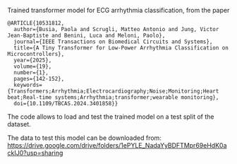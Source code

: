 Trained transformer model for ECG arrhythmia classification, from the paper

```
@ARTICLE{10531812,
  author={Busia, Paola and Scrugli, Matteo Antonio and Jung, Victor Jean-Baptiste and Benini, Luca and Meloni, Paolo},
  journal={IEEE Transactions on Biomedical Circuits and Systems}, 
  title={A Tiny Transformer for Low-Power Arrhythmia Classification on Microcontrollers}, 
  year={2025},
  volume={19},
  number={1},
  pages={142-152},
  keywords={Transformers;Arrhythmia;Electrocardiography;Noise;Monitoring;Heart beat;Real-time systems;Arrhythmia;transformer;wearable monitoring},
  doi={10.1109/TBCAS.2024.3401858}}
```

The code allows to load and test the trained model on a test split of the dataset. 

The data to test this model can be downloaded from: 
https://drive.google.com/drive/folders/1ePYLE_NadaYyBDFTMpr69eHdK0ackIJ0?usp=sharing


